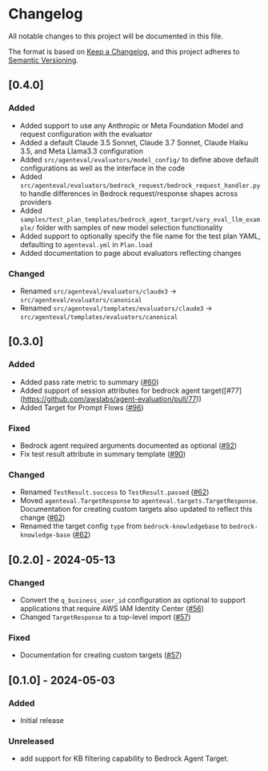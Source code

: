# Changelog

All notable changes to this project will be documented in this file.

The format is based on [Keep a Changelog](https://keepachangelog.com/en/1.1.0/),
and this project adheres to [Semantic Versioning](https://semver.org/spec/v2.0.0.html).

## [0.4.0]

### Added
- Added support to use any Anthropic or Meta Foundation Model and request configuration with the evaluator
- Added a default Claude 3.5 Sonnet, Claude 3.7 Sonnet, Claude Haiku 3.5, and Meta Llama3.3 configuration
- Added `src/agenteval/evaluators/model_config/` to define above default configurations as well as the interface in the code
- Added `src/agenteval/evaluators/bedrock_request/bedrock_request_handler.py` to handle differences in Bedrock request/response shapes across providers
- Added `samples/test_plan_templates/bedrock_agent_target/vary_eval_llm_example/` folder with samples of new model selection functionality
- Added support to optionally specify the file name for the test plan YAML, defaulting to `agenteval.yml` in `Plan.load`
- Added documentation to page about evaluators reflecting changes

### Changed
- Renamed `src/agenteval/evaluators/claude3` -> `src/agenteval/evaluators/canonical`
- Renamed `src/agenteval/templates/evaluators/claude3` -> `src/agenteval/templates/evaluators/canonical`

## [0.3.0]

### Added
- Added pass rate metric to summary ([#60](https://github.com/awslabs/agent-evaluation/pull/60))
- Added support of session attributes for bedrock agent target([#77] (https://github.com/awslabs/agent-evaluation/pull/77))
- Added Target for Prompt Flows ([#96](https://github.com/awslabs/agent-evaluation/pull/96))

### Fixed
- Bedrock agent required arguments documented as optional ([#92](https://github.com/awslabs/agent-evaluation/pull/92))
- Fix test result attribute in summary template ([#90](https://github.com/awslabs/agent-evaluation/pull/90))

### Changed
- Renamed `TestResult.success` to `TestResult.passed` ([#62](https://github.com/awslabs/agent-evaluation/pull/62))
- Moved `agenteval.TargetResponse` to `agenteval.targets.TargetResponse`. Documentation for creating custom targets also updated to reflect this change ([#62](https://github.com/awslabs/agent-evaluation/pull/62))
- Renamed the target config `type` from `bedrock-knowledgebase` to `bedrock-knowledge-base` ([#62](https://github.com/awslabs/agent-evaluation/pull/62))

## [0.2.0] - 2024-05-13

### Changed
- Convert the `q_business_user_id` configuration as optional to support applications that require AWS IAM Identity Center ([#56](https://github.com/awslabs/agent-evaluation/pull/56))
- Changed `TargetResponse` to a top-level import ([#57](https://github.com/awslabs/agent-evaluation/pull/57))

### Fixed
- Documentation for creating custom targets ([#57](https://github.com/awslabs/agent-evaluation/pull/57))

## [0.1.0] - 2024-05-03

### Added
- Initial release

### Unreleased
- add support for KB filtering capability to Bedrock Agent Target.
